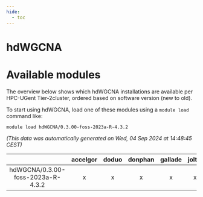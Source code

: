 ```yaml
---
hide:
  - toc
---
```


hdWGCNA
=======

# Available modules


The overview below shows which hdWGCNA installations are available per HPC-UGent Tier-2cluster, ordered based on software version (new to old).

To start using hdWGCNA, load one of these modules using a `module load` command like:

```shell
module load hdWGCNA/0.3.00-foss-2023a-R-4.3.2
```

*(This data was automatically generated on Wed, 04 Sep 2024 at 14:48:45 CEST)*  

| |accelgor|doduo|donphan|gallade|joltik|shinx|skitty|
| :---: | :---: | :---: | :---: | :---: | :---: | :---: | :---: |
|hdWGCNA/0.3.00-foss-2023a-R-4.3.2|x|x|x|x|x|-|x|
